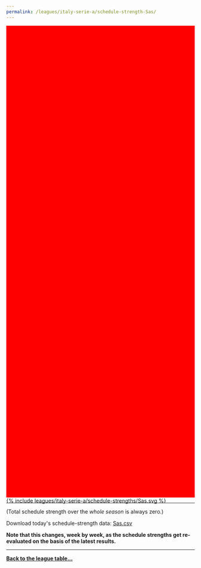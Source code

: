 ```yaml
---
permalink: /leagues/italy-serie-a/schedule-strength-Sas/
---
```


<style>
.svg-wrap {
    background-color:red;
    height:0;
    padding-top:250%; /* 350px/550px */
    position: relative;
}

svg {
    background-color: white;
    height: 100%;
    display:block;
    width: 100%;
    position: absolute;
    top:0;
    left:0;
}
</style>


<div class="svg-wrap">
{% include leagues/italy-serie-a/schedule-strengths/Sas.svg %}
</div>

-----

(Total schedule strength over the *whole season* is always zero.)


Download today's schedule-strength data: [Sas.csv](/assets/leagues/italy-serie-a/2023/schedule-strengths/Sas.csv)

**Note that this changes, week by week, as the schedule strengths get re-evaluated on the
basis of the latest results.**

-----

[**Back to the league table...**](/leagues/italy-serie-a)


